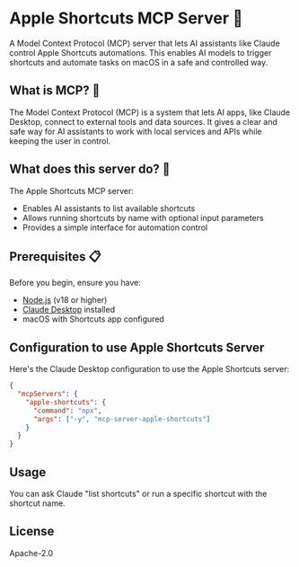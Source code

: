 # Apple Shortcuts MCP Server 🤖

A Model Context Protocol (MCP) server that lets AI assistants like Claude control Apple Shortcuts automations. This enables AI models to trigger shortcuts and automate tasks on macOS in a safe and controlled way.

## What is MCP? 🤔

The Model Context Protocol (MCP) is a system that lets AI apps, like Claude Desktop, connect to external tools and data sources. It gives a clear and safe way for AI assistants to work with local services and APIs while keeping the user in control.

## What does this server do? 🚀

The Apple Shortcuts MCP server:
- Enables AI assistants to list available shortcuts
- Allows running shortcuts by name with optional input parameters 
- Provides a simple interface for automation control

## Prerequisites 📋

Before you begin, ensure you have:

- [Node.js](https://nodejs.org/) (v18 or higher)
- [Claude Desktop](https://claude.ai/download) installed
- macOS with Shortcuts app configured

## Configuration to use Apple Shortcuts Server
Here's the Claude Desktop configuration to use the Apple Shortcuts server:

```json
{
  "mcpServers": {
    "apple-shortcuts": {
      "command": "npx",
      "args": ["-y", "mcp-server-apple-shortcuts"]
    }
  }
}
```

## Usage

You can ask Claude "list shortcuts" or run a specific shortcut with the shortcut name.

## License

Apache-2.0